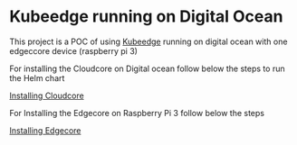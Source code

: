 # Kubeedge running on Digital Ocean

This project is a POC of using [Kubeedge](https://kubeedge.io/en/ "Kubeedge") running on digital ocean
with one edgeccore device (raspberry pi 3) 

For installing the Cloudcore on Digital ocean follow below the steps to run the Helm chart

[Installing Cloudcore](/helm/README.md "Installing Cloudcore steps")


For Installing the Edgecore on Raspberry Pi 3 follow below the steps

[Installing Edgecore](/edgecore/README.md "Installing Edgecore steps")